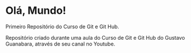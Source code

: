 # Olá, Mundo!
 Primeiro Repositório do Curso de Git e Git Hub.

 Repositório criado durante uma aula do Curso de Git e Git Hub do Gustavo Guanabara, através de seu canal no Youtube.
